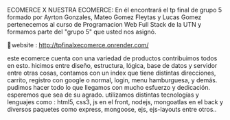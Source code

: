 ECOMERCE X
NUESTRA ECOMERCE: En él encontrará el tp final de grupo 5 formado por Ayrton Gonzales, Mateo Gomez Fleytas y Lucas Gomez pertenecemos al curso de Programacion Web Full Stack de la UTN y formamos parte del "grupo 5" que usted nos asignó.


🔗 website : http://tpfinalxecomerce.onrender.com/

este ecomerce cuenta con una variedad de productos contribuimos todos en esto. hicimos entre diseño, estructura, lógica, base de datos y servidor entre otras cosas, contamos con un index que tiene distintas direcciones, carrito, registro con google o normal, login, menu hamburguesa, y demás. pudimos hacer todo lo que llegamos con mucho esfuerzo y dedicación. esperemos que sea de su agrado.
utilizamos distintas tecnologías y lenguajes como : html5, css3, js en el front, nodejs, mongoatlas en el back y diversos paquetes como express, mongoose, ejs, ejs-layouts entre otros..
